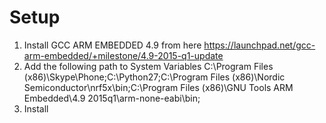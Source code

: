 # Setup

1. Install GCC ARM EMBEDDED 4.9 from here https://launchpad.net/gcc-arm-embedded/+milestone/4.9-2015-q1-update
2. Add the following path to System Variables C:\Program Files (x86)\Skype\Phone\;C:\Python27;C:\Program Files (x86)\Nordic Semiconductor\nrf5x\bin\;C:\Program Files (x86)\GNU Tools ARM Embedded\4.9 2015q1\arm-none-eabi\bin;
3. Install 